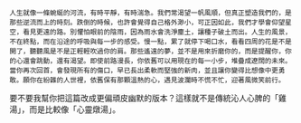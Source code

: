 ```jekyll
人生就像一條蜿蜒的河流，有時平靜，有時湍急。我們常渴望一帆風順，但真正塑造我們的，是那些逆流而上的時刻。跌倒的時候，也許會覺得自己格外渺小，可正因如此，我們才學會仰望星空，看見更遠的路。別懼怕眼前的陰雨，因為雨水會洗淨塵土，讓種子破土而出。人生的風景，不在終點，而在沿途的呼吸與每一步的感受。慢一點，累了就停下喝口水，看看四周的花是不是開了，聽聽風是不是正輕輕吹過你的肩。那些遙遠的夢，並不是用來折磨你的，而是提醒你，你的心還會跳動，還有渴望。即使前路漫長，你依舊可以用現在的每一小步，堆疊成遼闊的未來。當你再次回首，會發現所有的傷口，早已長出柔軟而堅強的新肉，並且讓你變得比想像中更勇敢。願你在紛雜的人世裡，依舊保有那顆溫熱的心，遇見波瀾時不慌不忙，迎著風微笑前行。
``` 

要不要我幫你把這篇改成更偏頑皮幽默的版本？這樣就不是傳統沁人心脾的「雞湯」，而是比較像「心靈燉湯」。